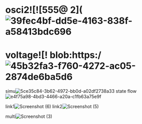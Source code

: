 
# osci2![![555@ 2](![39fec4bf-dd5e-4163-838f-a58413bdc696](https://github.com/user-attachments/assets/32754118-4e35-4dc2-9149-eef19dffd1bf)

# voltage![! blob:https:/![45b32fa3-f760-4272-ac05-2874de6ba5d6](https://github.com/user-attachments/assets/07dbb1e5-79b4-4db9-b24b-59b66ebb12a2)


simu![5ce35c84-3b62-4972-bb0d-a02df2738a33](https://github.com/user-attachments/assets/63bb2e59-13cb-4da2-a654-4fc3d01c5297)
state flow![e4f75a98-4bd3-4466-a20a-c1fb63a75e9f](https://github.com/user-attachments/assets/f5fcf436-0ac0-45f7-a8de-8b6d5b585898)

link1![Screenshot (6)](https://github.com/user-attachments/assets/cb446131-19c6-4ccd-be80-f76bb2bad175)
link2![Screenshot (5)](https://github.com/user-attachments/assets/fbecdecf-9d1b-47be-8bbc-d234eeaaaa10)

multi![Screenshot (3)](https://github.com/user-attachments/assets/2464555d-83f1-41f8-baeb-ea2979eeae26)
